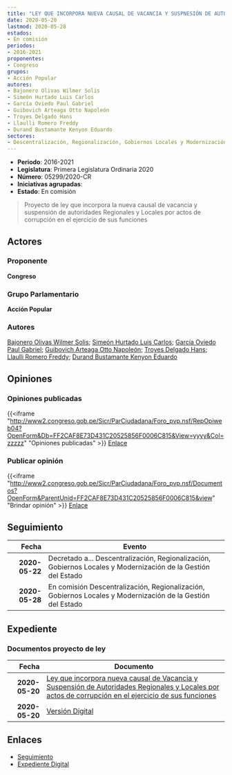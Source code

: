 ```yaml
---
title: "LEY QUE INCORPORA NUEVA CAUSAL DE VACANCIA Y SUSPNESIÓN DE AUTORIDADES REGIONALES Y LOCALES POR ACTOS DE CORRUPCIÓN EN EJERCICIO DE SUS FUNCIONES"
date: 2020-05-20
lastmod: 2020-05-28
estados:
- En comisión
periodos:
- 2016-2021
proponentes:
- Congreso
grupos:
- Acción Popular
autores:
- Bajonero Olivas Wilmer Solis
- Simeón Hurtado Luis Carlos
- García Oviedo Paul Gabriel
- Guibovich Arteaga Otto Napoleón
- Troyes Delgado Hans
- Llaulli Romero Freddy
- Durand Bustamante Kenyon Eduardo
sectores:
- Descentralización, Regionalización, Gobiernos Locales y Modernización de la Gestión del Estado
---
```

- **Periodo**: 2016-2021
- **Legislatura**: Primera Legislatura Ordinaria 2020
- **Número**: 05299/2020-CR
- **Iniciativas agrupadas**: 
- **Estado**: En comisión

> Proyecto de ley que incorpora la nueva causal de vacancia y suspensión de autoridades Regionales y Locales por actos de corrupción en el ejercicio de sus funciones


## Actores

### Proponente

**Congreso**

### Grupo Parlamentario

**Acción Popular**

### Autores

[Bajonero Olivas Wilmer Solis](mailto:mailto:wbajonero@congreso.gob.pe); [Simeón Hurtado Luis Carlos](mailto:mailto:lsimeon@congreso.gob.pe); [García Oviedo Paul Gabriel](mailto:mailto:pgarcia@congreso.gob.pe); [Guibovich Arteaga Otto Napoleón](mailto:mailto:oguibovich@congreso.gob.pe); [Troyes Delgado Hans](mailto:mailto:htroyes@congreso.gob.pe); [Llaulli Romero Freddy](mailto:mailto:fllaulli@congreso.gob.pe); [Durand Bustamante Kenyon Eduardo](mailto:mailto:kdurand@congreso.gob.pe)

## Opiniones

### Opiniones publicadas

{{<iframe "http://www2.congreso.gob.pe/Sicr/ParCiudadana/Foro_pvp.nsf/RepOpiweb04?OpenForm&Db=FF2CAF8E73D431C20525856F0006C815&View=yyyy&Col=zzzzz" "Opiniones publicadas" >}}
[Enlace](http://www2.congreso.gob.pe/Sicr/ParCiudadana/Foro_pvp.nsf/RepOpiweb04?OpenForm&Db=FF2CAF8E73D431C20525856F0006C815&View=yyyy&Col=zzzzz)

### Publicar opinión

{{<iframe "http://www2.congreso.gob.pe/Sicr/ParCiudadana/Foro_pvp.nsf/Documentos?OpenForm&ParentUnid=FF2CAF8E73D431C20525856F0006C815&view" "Brindar opinión" >}}
[Enlace](http://www2.congreso.gob.pe/Sicr/ParCiudadana/Foro_pvp.nsf/Documentos?OpenForm&ParentUnid=FF2CAF8E73D431C20525856F0006C815&view)


## Seguimiento

| Fecha | Evento |
|------:|--------|
| **2020-05-22** | Decretado a... Descentralización, Regionalización, Gobiernos Locales y Modernización de la Gestión del Estado |
| **2020-05-28** | En comisión Descentralización, Regionalización, Gobiernos Locales y Modernización de la Gestión del Estado |

## Expediente

### Documentos proyecto de ley

| Fecha | Documento |
|------:|-----------|
| **2020-05-20** | [Ley que incorpora nueva causal de Vacancia y Suspensión de Autoridades Regionales y Locales por actos de corrupción en el ejercicio de sus funciones](http://www.leyes.congreso.gob.pe/Documentos/2016_2021/Proyectos_de_Ley_y_de_Resoluciones_Legislativas/PL05299-20200520.pdf) |
| **2020-05-20** | [Versión Digital](http://www.leyes.congreso.gob.pe/Documentos/2016_2021/Proyectos_de_Ley_y_de_Resoluciones_Legislativas/Proyectos_Firmas_digitales/PL05299.pdf) |

## Enlaces

- [Seguimiento](http://www2.congreso.gob.pe/Sicr/TraDocEstProc/CLProLey2016.nsf/f7fff46988ca05b1052578e100829cc7/cf5321b73f5485710525856f000e2a52?OpenDocument)
- [Expediente Digital](http://www2.congreso.gob.pe/Sicr/TraDocEstProc/CLProLey2016.nsf/f7fff46988ca05b1052578e100829cc7/cf5321b73f5485710525856f000e2a52?OpenDocument&Click=05257FB7005EB655.eb71d0cf91d8294e05256cdf006b5706/$Body/0.1C6C)

